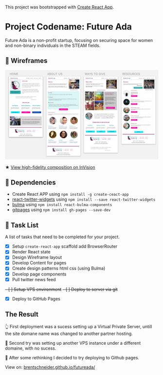 This project was bootstrapped with [Create React App](https://github.com/facebookincubator/create-react-app).


# Project Codename: Future Ada
Future Ada is a non-profit startup, focusing on securing space for women and non-binary individuals in the STEAM fields.

## 📝 Wireframes

![high fidelity wireframe](images/FutureAda.png)

★ [View high-fidelity composition on InVision](https://invis.io/BRKX7C0U4GS#/303030945_HOME)


## 🐙 Dependencies
* Create React APP using `npm install -g create-ceact-app`
* [react-twitter-widgets](https://www.npmjs.com/package/react-twitter-widgets) 
 using `npm install --save react-twitter-widgets`
* [bulma](https://www.npmjs.com/package/react-bulma-components) using `npm install react-bulma-components`
* [gitpages](https://www.npmjs.com/package/gitpages) using `npm install gh-pages --save-dev`
 

## 🦉 Task List

A list of tasks that need to be completed for your project.
- [x] Setup `create-react-app` scaffold add BrowserRouter 
- [x] Render React state
- [x] Design Wireframe layout
- [x] Develop Content for pages
- [x] Create design patterns html css (using Bulma)
- [x] Develop page components
- [x] Pull twitter news feed

~~- [ ] Setup VPS environment~~
~~- [ ] Deploy to server via git~~
- [x] Deploy to GitHub Pages



## The Result

👆 First deployment was a sucess setting up a Virtual Private Server, untill the site domane name was changed to another partner hosting.

🤞 Second try was setting up another VPS instance under a different domaine, with no sucess.

🎉 After some rethinking I decided to try deploying to Github pages.

View on: [brentschneider.github.io/futureada/](https://brentschneider.github.io/futureada/)